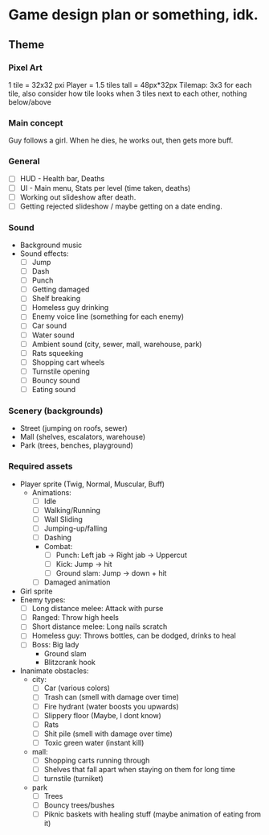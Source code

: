 ﻿# Game design plan or something, idk.
## Theme
### Pixel Art
1 tile = 32x32 pxi
Player = 1.5 tiles tall = 48px*32px
Tilemap: 3x3 for each tile, also consider how tile looks when 3 tiles next to each other, nothing below/above
### Main concept
Guy follows a girl. When he dies, he works out, then gets more buff.


### General
- [ ] HUD - Health bar, Deaths
- [ ] UI - Main menu, Stats per level (time taken, deaths)
- [ ] Working out slideshow after death.
- [ ] Getting rejected slideshow / maybe getting on a date ending.

### Sound
- Background music
- Sound effects:
  - [ ] Jump
  - [ ] Dash
  - [ ] Punch
  - [ ] Getting damaged
  - [ ] Shelf breaking
  - [ ] Homeless guy drinking
  - [ ] Enemy voice line (something for each enemy)
  - [ ] Car sound
  - [ ] Water sound
  - [ ] Ambient sound (city, sewer, mall, warehouse, park)
  - [ ] Rats squeeking
  - [ ] Shopping cart wheels
  - [ ] Turnstile opening
  - [ ] Bouncy sound
  - [ ] Eating sound

### Scenery (backgrounds)
- Street (jumping on roofs, sewer)
- Mall (shelves, escalators, warehouse)
- Park (trees, benches, playground)

### Required assets
- Player sprite (Twig, Normal, Muscular, Buff)
    - Animations:
      - [ ] Idle
      - [ ] Walking/Running 
      - [ ] Wall Sliding 
      - [ ] Jumping-up/falling
      - [ ] Dashing
      - Combat:
        - [ ] Punch: Left jab -> Right jab -> Uppercut
        - [ ] Kick: Jump -> hit
        - [ ] Ground slam: Jump -> down + hit
      - [ ] Damaged animation
- Girl sprite
- Enemy types:
  - [ ] Long distance melee: Attack with purse
  - [ ] Ranged: Throw high heels
  - [ ] Short distance melee: Long nails scratch
  - [ ] Homeless guy: Throws bottles, can be dodged, drinks to heal
  - [ ] Boss: Big lady
    - Ground slam
    - Blitzcrank hook
- Inanimate obstacles:
  - city:
    - [ ] Car (various colors)
    - [ ] Trash can (smell with damage over time)
    - [ ] Fire hydrant (water boosts you upwards)
    - [ ] Slippery floor (Maybe, I dont know)
    - [ ] Rats
    - [ ] Shit pile (smell with damage over time)
    - [ ] Toxic green water (instant kill)
  - mall:
    - [ ] Shopping carts running through
    - [ ] Shelves that fall apart when staying on them for long time
    - [ ] turnstile (turniket)
  - park
    - [ ] Trees
    - [ ] Bouncy trees/bushes
    - [ ] Piknic baskets with healing stuff (maybe animation of eating from it)